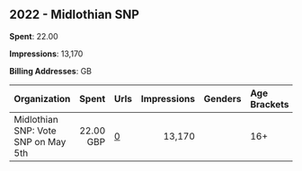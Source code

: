 ## 2022 - Midlothian SNP 
**Spent**: 22.00

**Impressions**: 13,170

**Billing Addresses**: GB

|Organization|Spent|Urls|Impressions|Genders|Age Brackets|Country Codes|
|:---|---:|:---|---:|:---|:---|:---|
|Midlothian SNP: Vote SNP on May 5th|22.00 GBP|[0](https://www.snap.com/political-ads/asset/9154887da7a42c7d61e471c17320f0e5a4eed41efb2a8a6fd8ef67f6240e6746?mediaType=mp4)|13,170||16+|united kingdom|
